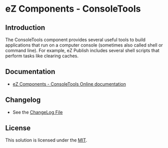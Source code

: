 # eZ Components - ConsoleTools

## Introduction
The ConsoleTools component provides several useful tools to build applications that run on a computer console (sometimes also called shell or command line). For example, eZ Publish includes several shell scripts that perform tasks like clearing caches.

## Documentation
* [eZ Components - ConsoleTools Online documentation](http://zetacomponents.org/documentation/trunk/ConsoleTools/tutorial.html)

## Changelog
* See the [ChangeLog File](ChangeLog)

## License
This solution is licensed under the [MIT](LICENSE.txt).
